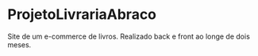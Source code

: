 # ProjetoLivrariaAbraco

Site de um e-commerce de livros. Realizado back e front ao longe de dois meses.
